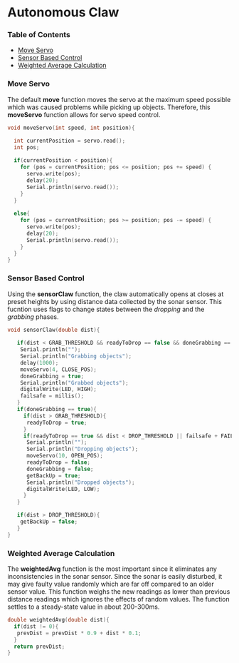 # Autonomous Claw

 ### Table of Contents
 * [Move Servo](#Move-Servo)
 * [Sensor Based Control](#Sensor-Based-Control)
 * [Weighted Average Calculation](#Weighted-Average-Calculation)

### Move Servo

The default **move** function moves the servo at the maximum speed possible which was caused problems while picking up objects. Therefore, this **moveServo** function allows for servo speed control. 

```cpp
void moveServo(int speed, int position){

  int currentPosition = servo.read();
  int pos;
  
  if(currentPosition < position){
    for (pos = currentPosition; pos <= position; pos += speed) {
      servo.write(pos);              
      delay(20);   
      Serial.println(servo.read());    
    }
  }
  
  else{
    for (pos = currentPosition; pos >= position; pos -= speed) { 
      servo.write(pos);             
      delay(20);  
      Serial.println(servo.read());                     
    }
  }
}
```

### Sensor Based Control

Using the **sensorClaw** function, the claw automatically opens at closes at preset heights by using distance data collected by the sonar sensor. This fucntion uses flags to change states between the *dropping* and the *grabbing* phases.

```cpp
void sensorClaw(double dist){
  
   if(dist < GRAB_THRESHOLD && readyToDrop == false && doneGrabbing == false && getBackUp == false){
    Serial.println("");
    Serial.println("Grabbing objects"); 
    delay(1000);    
    moveServo(4, CLOSE_POS);
    doneGrabbing = true; 
    Serial.println("Grabbed objects");
    digitalWrite(LED, HIGH);     
    failsafe = millis();
   }
   if(doneGrabbing == true){    
     if(dist > GRAB_THRESHOLD){
      readyToDrop = true;      
     }
     if(readyToDrop == true && dist < DROP_THRESHOLD || failsafe + FAILSAFE < millis()){
      Serial.println("");
      Serial.println("Dropping objects"); 
      moveServo(10, OPEN_POS);
      readyToDrop = false;
      doneGrabbing = false;
      getBackUp = true;
      Serial.println("Dropped objects"); 
      digitalWrite(LED, LOW); 
     }
   }

   if(dist > DROP_THRESHOLD){
    getBackUp = false;
   }
}
```

### Weighted Average Calculation

The **weightedAvg** function is the most important since it eliminates any inconsistencies in the sonar sensor. Since the sonar is easily disturbed, it may give faulty value randomly which are far off compared to an older sensor value. This function weighs the new readings as lower than previous distance readings which ignores the effects of random values. The function settles to a steady-state value in about 200-300ms.

```cpp
double weightedAvg(double dist){
  if(dist != 0){
   prevDist = prevDist * 0.9 + dist * 0.1;
  }
  return prevDist; 
}
```
